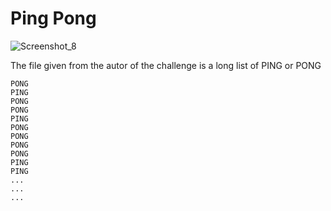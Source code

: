 # Ping Pong

![Screenshot_8](https://user-images.githubusercontent.com/67475596/116263553-bf761380-a779-11eb-847c-e0bed7a2ca59.png)

The file given from the autor of the challenge is a long list of PING or PONG 
```
PONG
PING
PONG
PONG
PING
PONG
PONG
PONG
PONG
PING
PING
...
...
...
```
